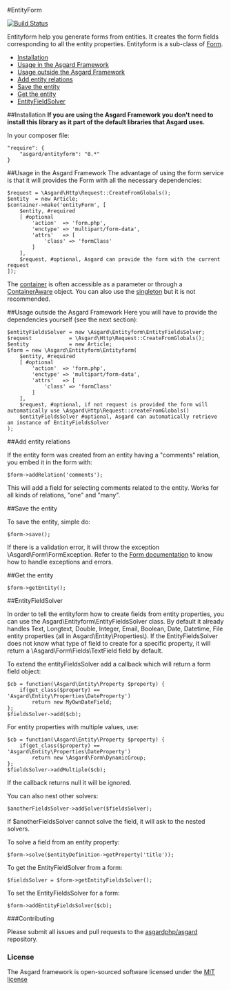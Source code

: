 #EntityForm

[![Build Status](https://travis-ci.org/asgardphp/entityform.svg?branch=master)](https://travis-ci.org/asgardphp/entityform)

Entityform help you generate forms from entities. It creates the form fields corresponding to all the entity properties. Entityform is a sub-class of [Form](http://asgardphp.com/docs/form).

- [Installation](#installation)
- [Usage in the Asgard Framework](#usage-asgard)
- [Usage outside the Asgard Framework](#usage-outside)
- [Add entity relations](#relations)
- [Save the entity](#save)
- [Get the entity](#get)
- [EntityFieldSolver](#solver)

<a name="installation"></a>
##Installation
**If you are using the Asgard Framework you don't need to install this library as it part of the default libraries that Asgard uses.**

In your composer file:

    "require": {
        "asgard/entityform": "0.*"
	}

<a name="usage-asgard"></a>
##Usage in the Asgard Framework
The advantage of using the form service is that it will provides the Form with all the necessary dependencies:

	$request = \Asgard\Http\Request::CreateFromGlobals();
	$entity  = new Article;
	$container->make('entityForm', [
		$entity, #required
		[ #optional
			'action'  => 'form.php',
			'enctype' => 'multipart/form-data',
			'attrs'   => [
				'class' => 'formClass'
			]
		],
		$request, #optional, Asgard can provide the form with the current request
	]);
	
The [container](http://asgardphp.com/docs/container) is often accessible as a parameter or through a [ContainerAware](http://asgardphp.com/docs/container#containeraware) object. You can also use the [singleton](http://asgardphp.com/docs/container#usage-outside) but it is not recommended.

<a name="usage-outside"></a>
##Usage outside the Asgard Framework
Here you will have to provide the dependencies yourself (see the next section):

	$entityFieldsSolver = new \Asgard\Entityform\EntityFieldsSolver;
	$request            = \Asgard\Http\Request::CreateFromGlobals();
	$entity             = new Article;
	$form = new \Asgard\Entityform\Entityform(
		$entity, #required
		[ #optional
			'action'  => 'form.php',
			'enctype' => 'multipart/form-data',
			'attrs'   => [
				'class' => 'formClass'
			]
		],
		$request, #optional, if not request is provided the form will automatically use \Asgard\Http\Request::createFromGlobals()
		$entityFieldsSolver #optional, Asgard can automatically retrieve an instance of EntityFieldsSolver
	);

<a name="relations"></a>
##Add entity relations

If the entity form was created from an entity having a "comments" relation, you embed it in the form with:

	$form->addRelation('comments');

This will add a field for selecting comments related to the entity. Works for all kinds of relations, "one" and "many".

<a name="save"></a>
##Save the entity

To save the entity, simple do:

	$form->save();

If there is a validation error, it will throw the exception \Asgard\Form\FormException. Refer to the [Form documentation](http://asgardphp.com/docs/form) to know how to handle exceptions and errors.

<a name="get"></a>
##Get the entity

	$form->getEntity();

<a name="solver"></a>
##EntityFieldSolver

In order to tell the entityform how to create fields from entity properties, you can use the Asgard\Entityform\EntityFieldsSolver class. By default it already handles Text, Longtext, Double, Integer, Email, Boolean, Date, Datetime, File entity properties (all in Asgard\Entity\Properties\\). If the EntityFieldsSolver does not know what type of field to create for a specific property, it will return a \Asgard\Form\Fields\TextField field by default.

To extend the entityFieldsSolver add a callback which will return a form field object:

	$cb = function(\Asgard\Entity\Property $property) {
		if(get_class($property) == 'Asgard\Entity\Properties\DateProperty')
			return new MyOwnDateField;
	};
	$fieldsSolver->add($cb);

For entity properties with multiple values, use:

	$cb = function(\Asgard\Entity\Property $property) {
		if(get_class($property) == 'Asgard\Entity\Properties\DateProperty')
			return new \Asgard\Form\DynamicGroup;
	};
	$fieldsSolver->addMultiple($cb);

If the callback returns null it will be ignored.

You can also nest other solvers:

	$anotherFieldsSolver->addSolver($fieldsSolver);

If $anotherFieldsSolver cannot solve the field, it will ask to the nested solvers.

To solve a field from an entity property:

	$form->solve($entityDefinition->getProperty('title'));

To get the EntityFieldSolver from a form:

	$fieldsSolver = $form->getEntityFieldsSolver();

To set the EntityFieldsSolver for a form:

	$form->addEntityFieldsSolver($cb);

###Contributing

Please submit all issues and pull requests to the [asgardphp/asgard](http://github.com/asgardphp/asgard) repository.

### License

The Asgard framework is open-sourced software licensed under the [MIT license](http://opensource.org/licenses/MIT)